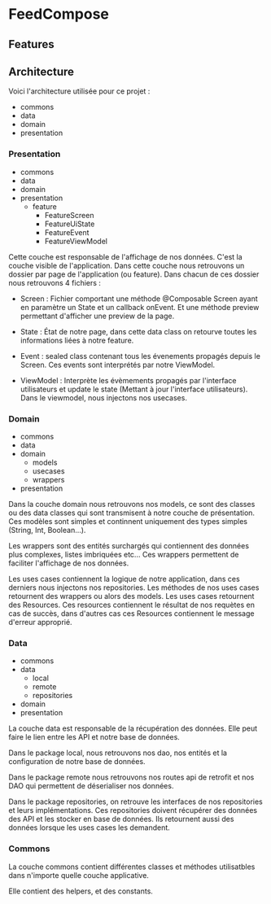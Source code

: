 # FeedCompose


## Features


## Architecture

Voici l'architecture utilisée pour ce projet :

- commons
- data 
- domain
- presentation

### Presentation

- commons
- data 
- domain
- presentation
    - feature
        - FeatureScreen
        - FeatureUiState
        - FeatureEvent
        - FeatureViewModel

Cette couche est responsable de l'affichage de nos données. C'est la couche visible de l'application. Dans cette couche nous retrouvons un dossier par page de l'application (ou feature). Dans chacun de ces dossier nous retrouvons 4 fichiers :

- Screen : Fichier comportant une méthode @Composable Screen ayant en paramètre un State et un callback onEvent. Et une méthode preview permettant d'afficher une preview de la page.

- State : État de notre page, dans cette data class on retourve toutes les informations liées à notre feature.

- Event : sealed class contenant tous les évenements propagés depuis le Screen. Ces events sont interprétés par notre ViewModel.

- ViewModel : Interprète les évèmements propagés par l'interface utilisateurs et update le state (Mettant à jour l'interface utilisateurs). Dans le viewmodel, nous injectons nos usecases.

### Domain

- commons
- data 
- domain
    - models
    - usecases
    - wrappers
- presentation

Dans la couche domain nous retrouvons nos models, ce sont des classes ou des data classes qui sont transmisent à notre couche de présentation. Ces modèles sont simples et continnent uniquement des types simples (String, Int, Boolean...).

Les wrappers sont des entités surchargés qui contiennent des données plus complexes, listes imbriquées etc... Ces wrappers permettent de faciliter l'affichage de nos données.

Les uses cases contiennent la logique de notre application, dans ces derniers nous injectons nos repositories. Les méthodes de nos uses cases retournent des wrappers ou alors des models. Les uses cases retournent des Resources. Ces resources contiennent le résultat de nos requètes en cas de succès, dans d'autres cas ces Resources contiennent le message d'erreur approprié.

### Data

- commons
- data 
    - local
    - remote
    - repositories
- domain
- presentation

La couche data est responsable de la récupération des données. Elle peut faire le lien entre les API et notre base de données.

Dans le package local, nous retrouvons nos dao, nos entités et la configuration de notre base de données.

Dans le package remote nous retrouvons nos routes api de retrofit et nos DAO qui permettent de déserialiser nos données.

Dans le package repositories, on retrouve les interfaces de nos repositories et leurs implémentations. Ces repositories doivent récupérer des données des API et les stocker en base de données. Ils retournent aussi des données lorsque les uses cases les demandent.


### Commons

La couche commons contient différentes classes et méthodes utilisatbles dans n'importe quelle couche applicative.

Elle contient des helpers, et des constants.